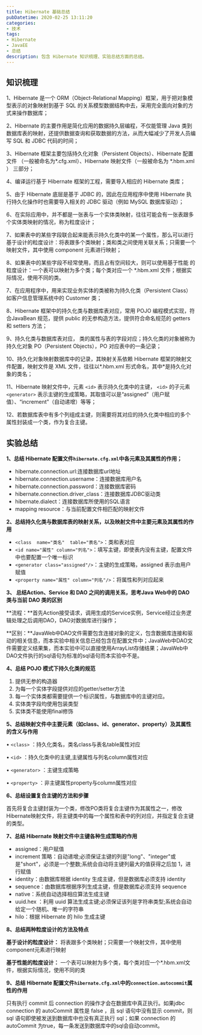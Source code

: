 ```yaml
---
title: Hibernate 基础总结
pubDatetime: 2020-02-25 13:11:20
categories: 
- 技术
tags: 
- Hibernate
- JavaEE
- 总结
description: 包含 Hibernate 知识梳理、实验总结方面的总结。
---
```

<!--more-->

## 知识梳理

1、Hibernate 是一个 ORM（Object-Relational Mapping）框架，用于把对象模型表示的对象映射到基于 SQL 的关系模型数据结构中去，采用完全面向对象的方式来操作数据库； 

2、Hibernate 的主要作用是简化应用的数据持久层编程，不仅能管理 Java 类到数据库表的映射，还提供数据查询和获取数据的方法，从而大幅减少了开发人员编写 SQL 和 JDBC 代码的时间； 

3、Hibernate 框架主要包括持久化对象（Persistent Objects）、Hibernate 配置文件 （一般被命名为*.cfg.xml）、Hibernate 映射文件（一般被命名为 *.hbm.xml ） 三部分； 

4、编译运行基于 Hibernate 框架的工程，需要导入相应的 Hibernate 类库； 

5、由于 Hibernate 底层是基于 JDBC 的，因此在应用程序中使用 Hibernate 执行持久化操作时也需要导入相关的 JDBC 驱动（例如 MySQL 数据库驱动）；

6、在实际应用中，并不都是一张表与一个实体类映射，往往可能会有一张表跟多个实体类映射的情况，称为粒度设计； 

7、如果表中的某些字段联合起来能表示持久化类中的某一个属性，那么可以进行基于设计的粒度设计：将表跟多个类映射；类和类之间使用关联关系；只需要一个映射文件，其中使用 component 元素进行映射； 

8、如果表中的某些字段不经常使用，而且占有空间较大，则可以使用基于性能 的粒度设计：一个表可以映射为多个类；每个类对应一个 *.hbm.xml 文件；根据实际情况，使用不同的类。

7、在应用程序中，用来实现业务实体的类被称为持久化类（Persistent Class）如客户信息管理系统中的 Customer 类； 

8、Hibernate 框架中的持久化类与数据库表对应，常用 POJO 编程模式实现，符合JavaBean 规范，提供 public 的无参构造方法，提供符合命名规范的 getters 和 setters 方法； 

9、持久化类与数据库表对应， 类的属性与表的字段对应；持久化类的对象被称为持久化对象 PO（Persistent Objects），PO 对应表中的一条记录； 

10、持久化对象映射数据库中的记录，其映射关系依赖 Hibernate 框架的映射文件配置，映射文件是 XML 文件，往往以*.hbm.xml 形式命名，其中*是持久化对象的类名； 

11、Hibernate 映射文件中，元素 `<id>` 表示持久化类中的主键， `<id>` 的子元素 `<generator>` 表示主键的生成策略，其取值可以是“assigned”（用户赋值）、“increment”（自动递增）等等； 

12、若数据库表中有多个列组成主键，则需要将其对应的持久化类中相应的多个属性封装成一个类，作为复合主键。


## 实验总结
**1、总结 Hibernate 配置文件`hibernate.cfg.xml`中各元素及其属性的作用；**

- hibernate.connection.url:连接数据库url地址
- hibernate.connection.username：连接数据库用户名
- hibernate.connection.password：连接数据库密码
- 	hibernate.connection.driver_class：连接数据库JDBC驱动类
- hibernate.dialect：连接数据库所使用的SQL语言
- mapping resource：与当前配置文件相匹配的映射文件

**2、总结持久化类与数据库表的映射关系，以及映射文件中主要元素及其属性的作用**

- `<class  name="类名"  table="表名">`：类和表对应
- `<id name="属性" column="列名">`：填写主键，即使表内没有主键，配置文件中也要配置一个唯一标识
- `<generator class="assigned"/>`：主键的生成策略，assigned 表示由用户赋值
- `<property name="属性" column="列名"/>`：将属性和列对应起来

**3、	总结Action、Service 和 DAO 之间的调用关系，思考Java Web中的 DAO 类与当前 DAO 类的区别**

**流程：**首先Action接受请求，调用生成的Service实例，Service经过业务逻辑处理之后调用DAO，DAO对数据库进行操作；

**区别：**JavaWeb中DAO文件需要包含连接对象的定义，包含数据库连接和驱动的相关信息，而本实验中相关信息已经包含在配置文件中；JavaWeb中DAO文件需要定义结果集，而本实验中可以直接使用ArrayList存储结果；JavaWeb中DAO文件执行的sql语句为标准的sql语句而本实验中不是。

**4、总结 POJO 模式下持久化类的规范**

1. 提供无参的构造器
2. 为每一个实体字段提供对应的getter/setter方法
3. 每一个实体类都需要提供一个标识属性，与数据库中的主键对应。
4. 实体类字段均使用包装类型
5. 实体类不能使用final修饰

**5、总结映射文件中主要元素（如class、id、generator、property）及其属性的含义与作用**

•	`<class>` ：持久化类名，类名class与表名table属性对应

•	`<id>` ：持久化类中的主键,主键属性与列名column属性对应

•	`<generator>` ：主键生成策略

•	`<property>` ：非主键属性property与column属性对应

**6、总结设置复合主键的方法和步骤**

首先将复合主键封装为一个类，修改PO类将复合主键作为其属性之一，修改Hibernate映射文件，将主键类中的每一个属性和表中的列对应，并指定复合主键的类型。

**7、总结 Hibernate 映射文件中主键各种生成策略的作用**

- assigned：用户赋值
- increment 策略：自动递增;必须保证主键的列是"long"、"integer"或是"short"，必须是一个整数;系统会自动将主键列最大的值获得之后加 1，进行赋值
- identity：由数据库根据 identity 生成主键，但是数据库必须支持 identity
- sequence：由数据库根据序列生成主键，但是数据库必须支持 sequence
- native：系统自动选择相应算法生成主键
- uuid.hex ：利用 uuid 算法生成主键;必须保证该列是字符串类型;系统会自动给定一个随机、唯一的字符串
- hilo：根据 Hibernate 的 hilo 生成主键

**8、总结两种粒度设计的方法及特点**

**基于设计的粒度设计：** 将表跟多个类映射；只需要一个映射文件，其中使用component元素进行映射

**基于性能的粒度设计：** 一个表可以映射为多个类，每个类对应一个*.hbm.xml文件，根据实际情况，使用不同的类

**9、总结 Hibernate 配置文件`hibernate.cfg.xml`中的`connection.autocommit`属性的作用**

只有执行 commit 后 connection 的操作才会在数据库中真正执行。如果jdbc connection 的 autoCommit 属性是 false ，且 sql 语句中没有显示 commit，则 sql 语句即使被发送到数据库中也没有真正执行 sql；如果 connection 的 autoCommit 为true，每一条发送到数据库中的sql会自动commit。
